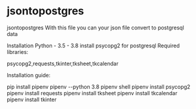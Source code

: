 # jsontopostgres
jsontopostgres
With this file you can your json file convert to postgresql data 

Installation
Python - 3.5 - 3.8
install psycopg2 for postgresql 
Required libraries:

psycopg2,requests,tkinter,tksheet,tkcalendar

Installation guide:

pip install pipenv
pipenv --python 3.8
pipenv shell
pipenv install psycopg2
pipenv install requests
pipenv install tksheet
pipenv install tkcalendar
pipenv install tkinter



